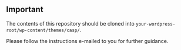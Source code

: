 Important
--

The contents of this repository should be cloned into `your-wordpress-root/wp-content/themes/casp/`. 

Please follow the instructions e-mailed to you for further guidance.

